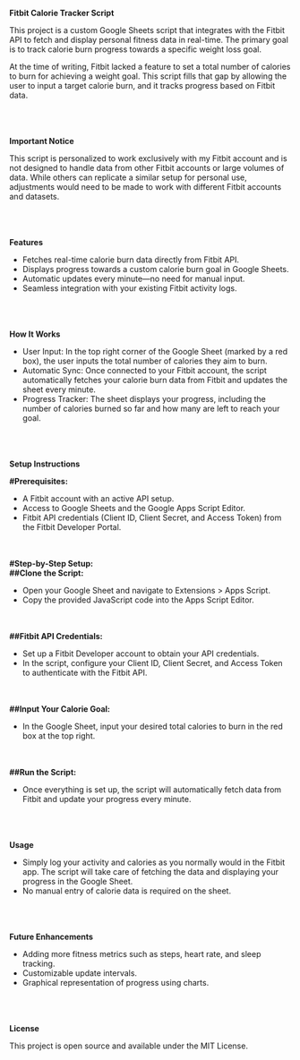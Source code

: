 **Fitbit Calorie Tracker Script**<br>

This project is a custom Google Sheets script that integrates with the Fitbit API to fetch and display personal fitness data in real-time. The primary goal is to track calorie burn progress towards a specific weight loss goal.<br>

At the time of writing, Fitbit lacked a feature to set a total number of calories to burn for achieving a weight goal. This script fills that gap by allowing the user to input a target calorie burn, and it tracks progress based on Fitbit data.<br><br><br><br>



**Important Notice**<br>

This script is personalized to work exclusively with my Fitbit account and is not designed to handle data from other Fitbit accounts or large volumes of data. While others can replicate a similar setup for personal use, adjustments would need to be made to work with different Fitbit accounts and datasets.<br><br><br><br>



**Features**<br>

- Fetches real-time calorie burn data directly from Fitbit API.<br>
- Displays progress towards a custom calorie burn goal in Google Sheets.<br>
- Automatic updates every minute—no need for manual input.<br>
- Seamless integration with your existing Fitbit activity logs.<br><br><br><br>



**How It Works**<br>

- User Input: In the top right corner of the Google Sheet (marked by a red box), the user inputs the total number of calories they aim to burn.<br>
- Automatic Sync: Once connected to your Fitbit account, the script automatically fetches your calorie burn data from Fitbit and updates the sheet every minute.<br>
- Progress Tracker: The sheet displays your progress, including the number of calories burned so far and how many are left to reach your goal.<br><br><br><br>



**Setup Instructions**<br>

**#Prerequisites:**<br>
- A Fitbit account with an active API setup.<br>
- Access to Google Sheets and the Google Apps Script Editor.<br>
- Fitbit API credentials (Client ID, Client Secret, and Access Token) from the Fitbit Developer Portal.<br><br><br>


**#Step-by-Step Setup:**<br>
**##Clone the Script:**<br>
- Open your Google Sheet and navigate to Extensions > Apps Script.<br>
- Copy the provided JavaScript code into the Apps Script Editor.<br><br><br>


**##Fitbit API Credentials:**<br>
- Set up a Fitbit Developer account to obtain your API credentials.<br>
- In the script, configure your Client ID, Client Secret, and Access Token to authenticate with the Fitbit API.<br><br><br>


**##Input Your Calorie Goal:**<br>
- In the Google Sheet, input your desired total calories to burn in the red box at the top right.<br><br><br>


**##Run the Script:**<br>
- Once everything is set up, the script will automatically fetch data from Fitbit and update your progress every minute.<br><br><br><br>



**Usage**<br>

- Simply log your activity and calories as you normally would in the Fitbit app. The script will take care of fetching the data and displaying your progress in the Google Sheet.<br>
- No manual entry of calorie data is required on the sheet.<br><br><br><br>



**Future Enhancements**<br>

- Adding more fitness metrics such as steps, heart rate, and sleep tracking.<br>
- Customizable update intervals.<br>
- Graphical representation of progress using charts.<br><br><br><br>



**License**<br>

This project is open source and available under the MIT License.